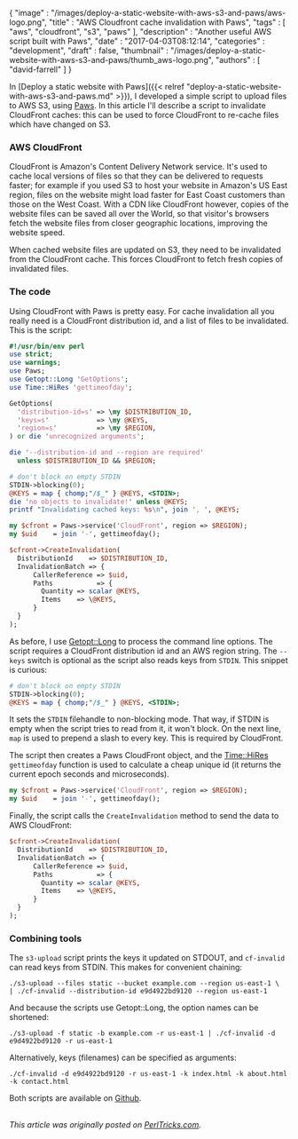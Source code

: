 {
   "image" : "/images/deploy-a-static-website-with-aws-s3-and-paws/aws-logo.png",
   "title" : "AWS Cloudfront cache invalidation with Paws",
   "tags" : [
      "aws",
      "cloudfront",
      "s3",
      "paws"
   ],
   "description" : "Another useful AWS script built with Paws",
   "date" : "2017-04-03T08:12:14",
   "categories" : "development",
   "draft" : false,
   "thumbnail" : "/images/deploy-a-static-website-with-aws-s3-and-paws/thumb_aws-logo.png",
   "authors" : [
      "david-farrell"
   ]
}

In [Deploy a static website with Paws]({{< relref "deploy-a-static-website-with-aws-s3-and-paws.md" >}}), I developed a simple script to upload files to AWS S3, using [Paws](https://metacpan.org/pod/Paws). In this article I'll describe a script to invalidate CloudFront caches: this can be used to force CloudFront to re-cache files which have changed on S3.

### AWS CloudFront

CloudFront is Amazon's Content Delivery Network service. It's used to cache local versions of files so that they can be delivered to requests faster; for example if you used S3 to host your website in Amazon's US East region, files on the website might load faster for East Coast customers than those on the West Coast. With a CDN like CloudFront however, copies of the website files can be saved all over the World, so that visitor's browsers fetch the website files from closer geographic locations, improving the website speed.

When cached website files are updated on S3, they need to be invalidated from the CloudFront cache. This forces CloudFront to fetch fresh copies of invalidated files.

### The code

Using CloudFront with Paws is pretty easy. For cache invalidation all you really need is a CloudFront distribution id, and a list of files to be invalidated. This is the script:

```perl
#!/usr/bin/env perl
use strict;
use warnings;
use Paws;
use Getopt::Long 'GetOptions';
use Time::HiRes 'gettimeofday';

GetOptions(
  'distribution-id=s' => \my $DISTRIBUTION_ID,
  'keys=s'            => \my @KEYS,
  'region=s'          => \my $REGION,
) or die 'unrecognized arguments';

die '--distribution-id and --region are required'
  unless $DISTRIBUTION_ID && $REGION;

# don't block on empty STDIN
STDIN->blocking(0);
@KEYS = map { chomp;"/$_" } @KEYS, <STDIN>;
die 'no objects to invalidate!' unless @KEYS;
printf "Invalidating cached keys: %s\n", join ', ', @KEYS;

my $cfront = Paws->service('CloudFront', region => $REGION);
my $uid    = join '-', gettimeofday();

$cfront->CreateInvalidation(
  DistributionId    => $DISTRIBUTION_ID,
  InvalidationBatch => {
      CallerReference => $uid,
      Paths           => {
        Quantity => scalar @KEYS,
        Items    => \@KEYS,
      }
  }
);
```

As before, I use [Getopt::Long](https://metacpan.org/pod/Getopt::Long) to process the command line options. The script requires a CloudFront distribution id and an AWS region string. The `--keys` switch is optional as the script also reads keys from `STDIN`. This snippet is curious:

```perl
# don't block on empty STDIN
STDIN->blocking(0);
@KEYS = map { chomp;"/$_" } @KEYS, <STDIN>;
```

It sets the `STDIN` filehandle to non-blocking mode. That way, if STDIN is empty when the script tries to read from it, it won't block. On the next line, `map` is used to prepend a slash to every key. This is required by CloudFront.

The script then creates a Paws CloudFront object, and the [Time::HiRes](https://metacpan.org/pod/Time::HiRes) `gettimeofday` function is used to calculate a cheap unique id (it returns the current epoch seconds and microseconds).

```perl
my $cfront = Paws->service('CloudFront', region => $REGION);
my $uid    = join '-', gettimeofday();
```

Finally, the script calls the `CreateInvalidation` method to send the data to AWS CloudFront:

```perl
$cfront->CreateInvalidation(
  DistributionId    => $DISTRIBUTION_ID,
  InvalidationBatch => {
      CallerReference => $uid,
      Paths           => {
        Quantity => scalar @KEYS,
        Items    => \@KEYS,
      }
  }
);
```

### Combining tools

The `s3-upload` script prints the keys it updated on STDOUT, and `cf-invalid` can read keys from STDIN. This makes for convenient chaining:

```
./s3-upload --files static --bucket example.com --region us-east-1 \
| ./cf-invalid --distribution-id e9d4922bd9120 --region us-east-1
```

And because the scripts use Getopt::Long, the option names can be shortened:

```
./s3-upload -f static -b example.com -r us-east-1 | ./cf-invalid -d e9d4922bd9120 -r us-east-1
```

Alternatively, keys (filenames) can be specified as arguments:

```
./cf-invalid -d e9d4922bd9120 -r us-east-1 -k index.html -k about.html -k contact.html
```

Both scripts are available on [Github](https://github.com/dnmfarrell/Paws-tools).

\
*This article was originally posted on [PerlTricks.com](http://perltricks.com).*
